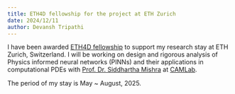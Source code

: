 ```yaml
---
title: ETH4D fellowship for the project at ETH Zurich
date: 2024/12/11
author: Devansh Tripathi
---
```


I have been awarded [ETH4D fellowship](https://eth4d.ethz.ch/) to support my research stay at ETH Zurich, Switzerland. I will be working on design and rigorous analysis of Physics informed neural networks (PINNs) and their applications in computational PDEs with [Prof. Dr. Siddhartha Mishra](https://camlab.ethz.ch/the-group/group-head.html) at [CAMLab](https://camlab.ethz.ch/).

The period of my stay is May ~ August, 2025.